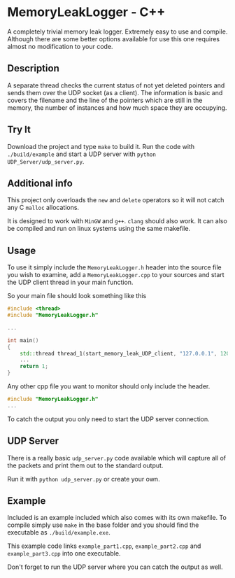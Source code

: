 # MemoryLeakLogger - C++

A completely trivial memory leak logger. Extremely easy to use and compile. Although there are some better options available for use this one requires almost no modification to your code.

## Description

A separate thread checks the current status of not yet deleted pointers and sends them over the UDP socket (as a client). The information is basic and covers the filename and the line of the pointers which are still in the memory, the number of instances and how much space they are occupying.

## Try It

Download the project and type `make` to build it. Run the code with `./build/example` and start a UDP server with `python UDP_Server/udp_server.py`.

## Additional info

This project only overloads the `new` and `delete` operators so it will not catch any C `malloc` allocations.

It is designed to work with `MinGW` and `g++`. `clang` should also work. It can also be compiled and run on linux systems using the same makefile.


## Usage

To use it simply include the `MemoryLeakLogger.h` header into the source file you wish to examine, add a `MemoryLeakLogger.cpp` to your sources and start the UDP client thread in your main function.

So your main file should look something like this
```C++
#include <thread>
#include "MemoryLeakLogger.h"

...

int main()
{
    std::thread thread_1(start_memory_leak_UDP_client, "127.0.0.1", 12000, 15);
    ...
    return 1;
}
```

Any other cpp file you want to monitor should only include the header.

```C++
#include "MemoryLeakLogger.h"
...
```

To catch the output you only need to start the UDP server connection.

## UDP Server

There is a really basic `udp_server.py` code available which will capture all of the packets and print them out to the standard output.

Run it with `python udp_server.py` or create your own.

## Example

Included is an example included which also comes with its own makefile. To compile simply use `make` in the base folder and you should find the executable as `./build/example.exe`.

This example code links `example_part1.cpp`, `example_part2.cpp` and `example_part3.cpp` into one executable.

Don't forget to run the UDP server where you can catch the output as well.